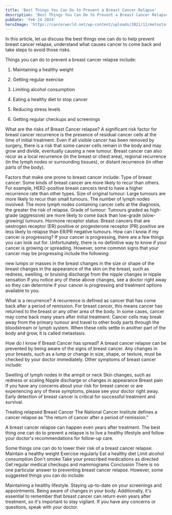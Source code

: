 ```yaml
---
title: 'Best Things You Can Do to Prevent a Breast Cancer Relapse'
description: 'Best Things You Can Do to Prevent a Breast Cancer Relapse'
pubDate: 'Feb 24 2024'
heroImage: 'https://cancerworld.net/wp-content/uploads/2021/11/metastatic-breast-cancer-o.jpeg'
---
```

In this article, let us discuss the best things one can do to help prevent breast cancer relapse, understand what causes cancer to come back and take steps to avoid those risks.

Things you can do to prevent a breast cancer relapse include:
1. Maintaining a healthy weight

2. Getting regular exercise

3. Limiting alcohol consumption

4. Eating a healthy diet to stop cancer

5. Reducing stress levels

6. Getting regular checkups and screenings

What are the risks of Breast Cancer relapse?
A significant risk factor for breast cancer recurrence is the presence of residual cancer cells at the time of initial treatment. Even if all visible cancer has been removed by surgery, there is a risk that some cancer cells remain in the body and may grow and divide, eventually causing a new tumour. Breast cancer can also recur as a local recurrence (in the breast or chest area), regional recurrence (in the lymph nodes or surrounding tissues), or distant recurrence (in other parts of the body).

Factors that make one prone to breast cancer include:
 Type of breast cancer: Some kinds of breast cancer are more likely to recur than others. For example, HER2-positive breast cancers tend to have a higher recurrence rate than other types.
 Size of original tumour: Large tumours are more likely to recur than small tumours.
 The number of lymph nodes involved: The more lymph nodes containing cancer cells at the diagnosis, the greater the risk of relapse.
 Grade of tumour: Tumours graded as high-grade (aggressive) are more likely to come back than low-grade (slow-growing) tumours.
 Hormone receptor status: Breast cancers that are oestrogen receptor (ER) positive or progesterone receptor (PR) positive are less likely to relapse than ER/PR negative tumours.
How can I know if my cancer is progressing?
If your cancer is progressing, there are a few things you can look out for. Unfortunately, there is no definitive way to know if your cancer is growing or spreading. However, some common signs that your cancer may be progressing include the following:

 new lumps or masses in the breast
 changes in the size or shape of the breast
 changes in the appearance of the skin on the breast, such as redness, swelling, or bruising
 discharge from the nipple
 changes in nipple sensation
If you notice any of these above changes, see a doctor right away so they can determine if your cancer is progressing and treatment options available to you.

What is a recurrence?
A recurrence is defined as cancer that has come back after a period of remission. For breast cancer, this means cancer has returned to the breast or any other area of the body. In some cases, cancer may come back many years after initial treatment. Cancer cells may break away from the primary tumour and travel to other body parts through the bloodstream or lymph system. When these cells settle in another part of the body and grow, it is called metastasis.

How do I know if Breast Cancer has spread?
A breast cancer relapse can be prevented by being aware of the signs of breast cancer. Any changes in your breasts, such as a lump or change in size, shape, or texture, must be checked by your doctor immediately. Other symptoms of breast cancer include:

 Swelling of lymph nodes in the armpit or neck
 Skin changes, such as redness or scaling
 Nipple discharge or changes in appearance
 Breast pain
If you have any concerns about your risk for breast cancer or are experiencing any of these symptoms, please see your doctor right away. Early detection of breast cancer is critical for successful treatment and survival.

Treating relapsed Breast Cancer
The National Cancer Institute defines a cancer relapse as "the return of cancer after a period of remission." 

A breast cancer relapse can happen even years after treatment. The best thing one can do to prevent a relapse is to live a healthy lifestyle and follow your doctor's recommendations for follow-up care.

Some things one can do to lower their risk of a breast cancer relapse: 
 Maintain a healthy weight
 Exercise regularly
 Eat a healthy diet
 Limit alcohol consumption
 Don't smoke
 Take your prescribed medications as directed
 Get regular medical checkups and mammograms
Conclusion
There is no one particular answer to preventing breast cancer relapse. However, some suggested things you can do include:

 Maintaining a healthy lifestyle.
 Staying up-to-date on your screenings and appointments.
 Being aware of changes in your body.
Additionally, it's essential to remember that breast cancer can return even years after treatment, so it's important to stay vigilant. If you have any concerns or questions, speak with your doctor.